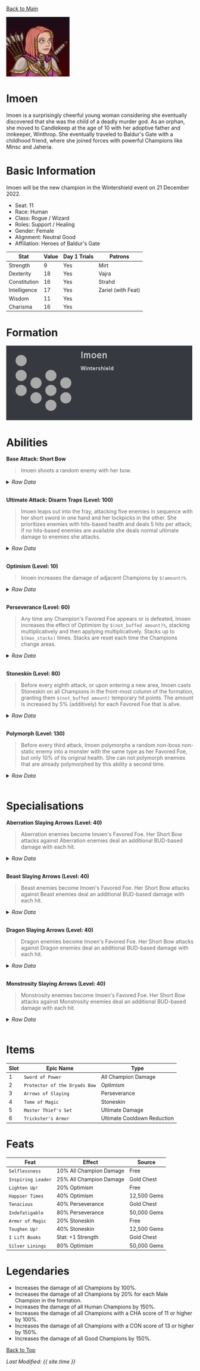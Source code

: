 [Back to Main](index.md)


![Profile Picture](images/portrait_imoen.png)

# Imoen

Imoen is a surprisingly cheerful young woman considering she eventually discovered that she was the child of a deadly murder god. As an orphan, she moved to Candlekeep at the age of 10 with her adoptive father and innkeeper, Winthrop. She eventually traveled to Baldur's Gate with a childhood friend, where she joined forces with powerful Champions like Minsc and Jaheria.

# Basic Information

Imoen will be the new champion in the Wintershield event on 21 December 2022.

* Seat: 11
* Race: Human
* Class: Rogue / Wizard
* Roles: Support / Healing
* Gender: Female
* Alignment: Neutral Good
* Affiliation: Heroes of Baldur's Gate

| Stat | Value | Day 1 Trials | Patrons |
|---|---|---|---|
| Strength | 9 | Yes | Mirt |
| Dexterity | 18 | Yes | Vajra |
| Constitution | 16 | Yes | Strahd |
| Intelligence | 17 | Yes | Zariel (with Feat) |
| Wisdom | 11 | Yes | |
| Charisma | 16 | Yes | |

# Formation

![Formation Layout](images/formation_imoen.png)

# Abilities

**Base Attack: Short Bow**
> Imoen shoots a random enemy with her bow.
<details><summary><em>Raw Data</em></summary>
<p>
<pre>
{
    "description": "Imoen shoots a random enemy with her bow.",
    "long_description": "",
    "damage_modifier": 1,
    "damage_types": ["ranged"],
    "graphic_id": 0,
    "target": "favored_or_random",
    "aoe_radius": 0,
    "tags": ["ranged"],
    "num_targets": 1,
    "animations": [{
        "cast_frame": 20,
        "cast_offset": {
            "x": 35,
            "y": -60
        },
        "hit_sound": 133,
        "arrow_details": {
            "has_trail": true,
            "target_offset_y": -40,
            "target_offset_x": -20,
            "projectile_graphic_id": 17195,
            "extend_line": true,
            "projectile_speed": 2400
        },
        "attack_sounds": {
            "cast": 149,
            "shoot": 169
        },
        "cast_sequence_name": "special",
        "special_melee": "imoen",
        "extra_bud_damage": {
            "if_has_any_upgrade": [
                9643,
                9644,
                9645,
                9646
            ],
            "seconds_worth": 5
        },
        "shoot_offset": {
            "x": 55,
            "y": -110
        },
        "type": "melee_attack",
        "shoot_sequence_name": "attack",
        "shoot_frame": 10
    }],
    "name": "Short Bow",
    "cooldown": 3.5,
    "id": 576
}
</pre>
</p>
</details>
<br />

**Ultimate Attack: Disarm Traps (Level: 100)**
> Imoen leaps out into the fray, attacking five enemies in sequence with her short sword in one hand and her lockpicks in the other. She prioritizes enemies with hits-based health and deals 5 hits per attack; if no hits-based enemies are available she deals normal ultimate damage to enemies she attacks.
<details><summary><em>Raw Data</em></summary>
<p>
<pre>
{
    "description": "Imoen attacks five enemies, hitting each 5 times. She prioritizes hits-based enemies.",
    "long_description": "Imoen leaps out into the fray, attacking five enemies in sequence with her short sword in one hand and her lockpicks in the other. She prioritizes enemies with hits-based health and deals 5 hits per attack; if no hits-based enemies are available she deals normal ultimate damage to enemies she attacks.",
    "damage_modifier": 0.0060000000000000001,
    "damage_types": ["melee"],
    "graphic_id": 17150,
    "target": "random",
    "aoe_radius": 0,
    "tags": [
        "ultimate",
        "melee"
    ],
    "num_targets": 1,
    "animations": [{
        "hit_frames": [
            13,
            20,
            27,
            33,
            39
        ],
        "attack_count": 5,
        "seqs": {
            "attack": 5,
            "start": 8,
            "finish": 9
        },
        "attack_sounds": [
            154,
            189
        ],
        "ultimate": "imoen",
        "animation_sequence_name": "ultimate",
        "type": "ultimate_attack"
    }],
    "name": "Disarm Traps",
    "cooldown": 350,
    "id": 577
}
</pre>
</p>
</details>
<br />

**Optimism (Level: 10)**
> Imoen increases the damage of adjacent Champions by `$(amount)%`.
<details><summary><em>Raw Data</em></summary>
<p>
<pre>
{
    "static_dps_mult": null,
    "required_level": 10,
    "effect": "effect_def,1295",
    "tip_text": "Imoen buffs the champions adjacent to her.",
    "name": "Optimism",
    "id": 9639,
    "hero_id": 117,
    "upgrade_type": "unlock_ability",
    "default_enabled": 1,
    "required_upgrade_id": 0
}
{
    "effect_keys": [{
        "effect_string": "hero_dps_multiplier_mult,400",
        "targets": ["adj"]
    }],
    "requirements": "",
    "description": {"desc": "$(source_hero) increases the damage of adjacent Champions by $(amount)%."},
    "id": 1295,
    "flavour_text": "",
    "graphic_id": 17142,
    "properties": {
        "is_formation_ability": true,
        "owner_use_outgoing_description": true
    }
}
</pre>
</p>
</details>
<br />

**Perseverance (Level: 60)**
> Any time any Champion's Favored Foe appears or is defeated, Imoen increases the effect of Optimism by `$(not_buffed amount)%`, stacking multiplicatively and then applying multiplicatively. Stacks up to `$(max_stacks)` times. Stacks are reset each time the Champions change areas.
<details><summary><em>Raw Data</em></summary>
<p>
<pre>
{
    "static_dps_mult": null,
    "required_level": 60,
    "effect": "effect_def,1296",
    "tip_text": "Imoen increases her buff any time a Favored Foe appears or is defeated.",
    "name": "Perseverance",
    "id": 9640,
    "hero_id": 117,
    "upgrade_type": "unlock_ability",
    "default_enabled": 1,
    "required_upgrade_id": 0
}
{
    "effect_keys": [{
        "stack_title": "Perseverance Stacks",
        "stacks_multiply": true,
        "show_bonus": true,
        "effect_string": "buff_upgrade,50,9639",
        "more_triggers": [
            {
                "action": {"type": "add_stack"},
                "trigger": "favored_foe_killed"
            },
            {
                "action": {"type": "reset"},
                "trigger": "area_changed"
            }
        ],
        "max_stacks": 50,
        "stacks_on_trigger": "favored_foe_spawned"
    }],
    "requirements": "",
    "description": {"desc": "Any time any Champion's Favored Foe appears or is defeated, $(source_hero) increases the effect of $(upgrade_name id) by $(not_buffed amount)%, stacking multiplicatively and then applying multiplicatively. Stacks up to $(max_stacks) times. Stacks are reset each time the Champions change areas."},
    "id": 1296,
    "flavour_text": "",
    "graphic_id": 17143,
    "properties": {
        "is_formation_ability": true,
        "owner_use_outgoing_description": true
    }
}
</pre>
</p>
</details>
<br />

**Stoneskin (Level: 80)**
> Before every eighth attack, or upon entering a new area, Imoen casts Stoneskin on all Champions in the front-most column of the formation, granting them `$(not_buffed amount)` temporary hit points. The amount is increased by 5% (additively) for each Favored Foe that is alive.
<details><summary><em>Raw Data</em></summary>
<p>
<pre>
{
    "static_dps_mult": null,
    "required_level": 80,
    "effect": "effect_def,1298",
    "name": "Stoneskin",
    "id": 9642,
    "hero_id": 117,
    "upgrade_type": "unlock_ability",
    "default_enabled": 1,
    "required_upgrade_id": 0
}
{
    "effect_keys": [
        {
            "attacks_per_cast": 8,
            "effect_string": "imoen_stoneskin,300"
        },
        {
            "stack_title": "Favored Foe Count",
            "stacks_multiply": false,
            "total_title": "Total Favored Foe Bonus",
            "show_bonus": true,
            "only_favored_foes": true,
            "effect_string": "buff_upgrade,5,9642,0",
            "stacks_from_amount_func": "monsters_on_screen"
        }
    ],
    "requirements": "",
    "description": {
        "pre": "Before every eighth attack, or upon entering a new area, $(source_hero) casts Stoneskin on all Champions in the front-most column of the formation, granting them $(not_buffed amount) temporary hit points. The amount is increased by 5% (additively) for each Favored Foe that is alive.",
        "conditions": [{
            "condition": "not static_desc",
            "desc": "^^Total Temporary Hit Points: $(amount)"
        }]
    },
    "id": 1298,
    "flavour_text": "",
    "graphic_id": 17145,
    "properties": {
        "indexed_effect_properties": true,
        "is_formation_ability": true,
        "default_bonus_index": 0,
        "owner_use_outgoing_description": true,
        "per_effect_index_bonuses": true
    }
}
</pre>
</p>
</details>
<br />

**Polymorph (Level: 130)**
> Before every third attack, Imoen polymorphs a random non-boss non-static enemy into a monster with the same type as her Favored Foe, but only 10% of its original health. She can not polymorph enemies that are already polymorphed by this ability a second time.
<details><summary><em>Raw Data</em></summary>
<p>
<pre>
{
    "static_dps_mult": null,
    "required_level": 130,
    "effect": "effect_def,1297",
    "name": "Polymorph",
    "id": 9641,
    "hero_id": 117,
    "upgrade_type": "unlock_ability",
    "default_enabled": 1,
    "required_upgrade_id": 0
}
{
    "effect_keys": [{
        "filter_targets_by_tags": "!imoen_polymorphed^!boss^!static",
        "attacks_per_cast": 3,
        "effect_string": "imoen_polymorph",
        "polymorphed_monsters": {
            "monstrosity": 1870,
            "aberration": 1871,
            "beast": 1868,
            "dragon": 1869
        }
    }],
    "requirements": "",
    "description": {"desc": "Before every third attack, $(source_hero) polymorphs a random non-boss non-static enemy into a monster with the same type as her Favored Foe, but only 10% of its original health. She can not polymorph enemies that are already polymorphed by this ability a second time."},
    "id": 1297,
    "flavour_text": "",
    "graphic_id": 17144,
    "properties": {
        "is_formation_ability": true,
        "owner_use_outgoing_description": true
    }
}
</pre>
</p>
</details>
<br />

# Specialisations

**Aberration Slaying Arrows (Level: 40)**
> Aberration enemies become Imoen's Favored Foe. Her Short Bow attacks against Aberration enemies deal an additional BUD-based damage with each hit.
<details><summary><em>Raw Data</em></summary>
<p>
<pre>
{
    "static_dps_mult": null,
    "specialization_name": "Aberration Slaying Arrows",
    "required_level": 40,
    "effect": "effect_def,1302",
    "name": "Aberration Slaying Arrows",
    "specialization_graphic_id": 17146,
    "id": 9646,
    "hero_id": 117,
    "upgrade_type": "unlock_ability",
    "default_enabled": 1,
    "required_upgrade_id": 0,
    "specialization_description": "Imoen favors slaying aberrations, increasing her damage against them."
}
{
    "effect_keys": [{
        "off_when_benched": true,
        "effect_string": "favored_foe,aberration"
    }],
    "requirements": "",
    "description": {"desc": "Aberration enemies become Imoen's Favored Foe. Her Short Bow attacks against Aberration enemies deal an additional BUD-based damage with each hit."},
    "id": 1302,
    "flavour_text": "",
    "graphic_id": 0,
    "properties": {
        "is_formation_ability": true,
        "owner_use_outgoing_description": true,
        "type": "upgrade",
        "formation_circle_icon": false
    }
}
</pre>
</p>
</details>
<br />

**Beast Slaying Arrows (Level: 40)**
> Beast enemies become Imoen's Favored Foe. Her Short Bow attacks against Beast enemies deal an additional BUD-based damage with each hit.
<details><summary><em>Raw Data</em></summary>
<p>
<pre>
{
    "static_dps_mult": null,
    "specialization_name": "Beast Slaying Arrows",
    "required_level": 40,
    "effect": "effect_def,1299",
    "name": "Beast Slaying Arrows",
    "specialization_graphic_id": 17147,
    "id": 9643,
    "hero_id": 117,
    "upgrade_type": "unlock_ability",
    "default_enabled": 1,
    "required_upgrade_id": 0,
    "specialization_description": "Imoen favors slaying beasts, increasing her damage against them."
}
{
    "effect_keys": [{
        "off_when_benched": true,
        "effect_string": "favored_foe,beast"
    }],
    "requirements": "",
    "description": {"desc": "Beast enemies become Imoen's Favored Foe. Her Short Bow attacks against Beast enemies deal an additional BUD-based damage with each hit."},
    "id": 1299,
    "flavour_text": "",
    "graphic_id": 0,
    "properties": {
        "is_formation_ability": true,
        "owner_use_outgoing_description": true,
        "type": "upgrade",
        "formation_circle_icon": false
    }
}
</pre>
</p>
</details>
<br />

**Dragon Slaying Arrows (Level: 40)**
> Dragon enemies become Imoen's Favored Foe. Her Short Bow attacks against Dragon enemies deal an additional BUD-based damage with each hit.
<details><summary><em>Raw Data</em></summary>
<p>
<pre>
{
    "static_dps_mult": null,
    "specialization_name": "Dragon Slaying Arrows",
    "required_level": 40,
    "effect": "effect_def,1300",
    "name": "Dragon Slaying Arrows",
    "specialization_graphic_id": 17148,
    "id": 9644,
    "hero_id": 117,
    "upgrade_type": "unlock_ability",
    "default_enabled": 1,
    "required_upgrade_id": 0,
    "specialization_description": "Imoen favors slaying dragons, increasing her damage against them."
}
{
    "effect_keys": [{
        "off_when_benched": true,
        "effect_string": "favored_foe,dragon"
    }],
    "requirements": "",
    "description": {"desc": "Dragon enemies become Imoen's Favored Foe. Her Short Bow attacks against Dragon enemies deal an additional BUD-based damage with each hit."},
    "id": 1300,
    "flavour_text": "",
    "graphic_id": 0,
    "properties": {
        "is_formation_ability": true,
        "owner_use_outgoing_description": true,
        "type": "upgrade",
        "formation_circle_icon": false
    }
}
</pre>
</p>
</details>
<br />

**Monstrosity Slaying Arrows (Level: 40)**
> Monstrosity enemies become Imoen's Favored Foe. Her Short Bow attacks against Monstrosity enemies deal an additional BUD-based damage with each hit.
<details><summary><em>Raw Data</em></summary>
<p>
<pre>
{
    "static_dps_mult": null,
    "specialization_name": "Monstrosity Slaying Arrows",
    "required_level": 40,
    "effect": "effect_def,1301",
    "name": "Monstrosity Slaying Arrows",
    "specialization_graphic_id": 17149,
    "id": 9645,
    "hero_id": 117,
    "upgrade_type": "unlock_ability",
    "default_enabled": 1,
    "required_upgrade_id": 0,
    "specialization_description": "Imoen favors slaying monstrosities, increasing her damage against them."
}
{
    "effect_keys": [{
        "off_when_benched": true,
        "effect_string": "favored_foe,monstrosity"
    }],
    "requirements": "",
    "description": {"desc": "Monstrosity enemies become Imoen's Favored Foe. Her Short Bow attacks against Monstrosity enemies deal an additional BUD-based damage with each hit."},
    "id": 1301,
    "flavour_text": "",
    "graphic_id": 0,
    "properties": {
        "is_formation_ability": true,
        "owner_use_outgoing_description": true,
        "type": "upgrade",
        "formation_circle_icon": false
    }
}
</pre>
</p>
</details>
<br />

# Items

| Slot | Epic Name | Type |
|---|---|---|
| 1 | `Sword of Power` | All Champion Damage |
| 2 | `Protector of the Dryads Bow` | Optimism |
| 3 | `Arrows of Slaying` | Perseverance |
| 4 | `Tome of Magic` | Stoneskin |
| 5 | `Master Thief's Set` | Ultimate Damage |
| 6 | `Trickster's Armor` | Ultimate Cooldown Reduction |

# Feats

| Feat | Effect | Source |
|---|---|---|
| `Selflessness` | 10% All Champion Damage | Free |
| `Inspiring Leader` | 25% All Champion Damage | Gold Chest |
| `Lighten Up!` | 20% Optimism | Free |
| `Happier Times` | 40% Optimism | 12,500 Gems |
| `Tenacious` | 40% Perseverance | Gold Chest |
| `Indefatigable` | 80% Perseverance | 50,000 Gems |
| `Armor of Magic` | 20% Stoneskin | Free |
| `Toughen Up!` | 40% Stoneskin | 12,500 Gems |
| `I Lift Books` | Stat: +1 Strength | Gold Chest |
| `Silver Linings` | 80% Optimism | 50,000 Gems |

# Legendaries

* Increases the damage of all Champions by 100%.
* Increases the damage of all Champions by 20% for each Male Champion in the formation.
* Increases the damage of all Human Champions by 150%.
* Increases the damage of all Champions with a CHA score of 11 or higher by 100%.
* Increases the damage of all Champions with a CON score of 13 or higher by 150%.
* Increases the damage of all Good Champions by 150%.

[Back to Top](#top)

*Last Modified: {{ site.time }}*